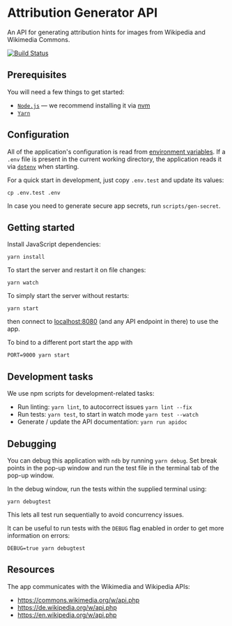 # Attribution Generator API

An API for generating attribution hints for images from Wikipedia and Wikimedia Commons.

[![Build Status](https://travis-ci.org/wmde/attribution-generator-api.svg?branch=master)](https://travis-ci.org/wmde/attribution-generator-api)

## Prerequisites

You will need a few things to get started:

  * [`Node.js`](https://nodejs.org/en/) — we recommend installing it via [nvm](https://github.com/creationix/nvm)
  * [`Yarn`](https://yarnpkg.com/)

<!-- TODO: Add other required dependencies as needed… -->

## Configuration

All of the application's configuration is read from [environment variables](https://12factor.net/config).
If a `.env` file is present in the current working directory, the application reads it via [`dotenv`](https://github.com/motdotla/dotenv) when starting.

For a quick start in development, just copy `.env.test` and update its values:

```shell
cp .env.test .env
```

In case you need to generate secure app secrets, run `scripts/gen-secret`.

## Getting started

Install JavaScript dependencies:

```shell
yarn install
```

To start the server and restart it on file changes:

```shell
yarn watch
```

To simply start the server without restarts:

```shell
yarn start
```

then connect to [localhost:8080](http://localhost:8080) (and any API endpoint in there) to use the app.

To bind to a different port start the app with

```shell
PORT=9000 yarn start
```

## Development tasks

We use npm scripts for development-related tasks:

  * Run linting: `yarn lint`, to autocorrect issues `yarn lint --fix`
  * Run tests: `yarn test`, to start in watch mode `yarn test --watch`
  * Generate / update the API documentation: `yarn run apidoc`

## Debugging

You can debug this application with `ndb` by running `yarn debug`. Set break points in the pop-up window and run the test file in the terminal tab of the pop-up window.

In the debug window, run the tests within the supplied terminal using:

```shell
yarn debugtest
```

This lets all test run sequentially to avoid concurrency issues.

It can be useful to run tests with the `DEBUG` flag enabled in order to get more information on errors:

```shell
DEBUG=true yarn debugtest
```

## Resources

The app communicates with the Wikimedia and Wikipedia APIs:

- https://commons.wikimedia.org/w/api.php
- https://de.wikipedia.org/w/api.php
- https://en.wikipedia.org/w/api.php

<!-- TODO: Add sections on contribution guidelines…? -->
